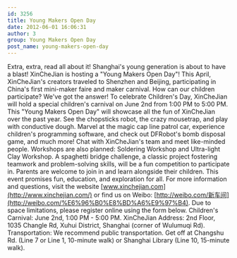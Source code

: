 ```yaml
---
id: 3256
title: Young Makers Open Day
date: 2012-06-01 16:06:31
author: 3
group: Young Makers Open Day
post_name: young-makers-open-day
---
```


Extra, extra, read all about it! Shanghai's young generation is about to have a blast! XinCheJian is hosting a "Young Makers Open Day"!  This April, XinCheJian's creators traveled to Shenzhen and Beijing, participating in China's first mini-maker faire and maker carnival.  How can our children participate? We've got the answer!  To celebrate Children's Day, XinCheJian will hold a special children's carnival on June 2nd from 1:00 PM to 5:00 PM.  This "Young Makers Open Day" will showcase all the fun of XinCheJian over the past year.  See the chopsticks robot, the crazy mousetrap, and play with conductive dough.  Marvel at the magic cap line patrol car, experience children's programming software, and check out DFRobot's bomb disposal game, and much more!  Chat with XinCheJian's team and meet like-minded people.  Workshops are also planned: Soldering Workshop and Ultra-light Clay Workshop.  A spaghetti bridge challenge, a classic project fostering teamwork and problem-solving skills, will be a fun competition to participate in. Parents are welcome to join in and learn alongside their children. This event promises fun, education, and exploration for all. For more information and questions, visit the website [www.xinchejian.com](http://www.xinchejian.com/) or find us on Weibo: [http://weibo.com/新车间](http://weibo.com/%E6%96%B0%E8%BD%A6%E9%97%B4).  Due to space limitations, please register online using the form below. Children's Carnival: June 2nd, 1:00 PM - 5:00 PM. XinCheJian Address: 2nd Floor, 1035 Changle Rd, Xuhui District, Shanghai (corner of Wulumuqi Rd). Transportation: We recommend public transportation. Get off at Changshu Rd. (Line 7 or Line 1, 10-minute walk) or Shanghai Library (Line 10, 15-minute walk).